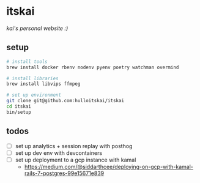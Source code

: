 # itskai

_kai's personal website :)_

## setup

```bash
# install tools
brew install docker rbenv nodenv pyenv poetry watchman overmind

# install libraries
brew install libvips ffmpeg

# set up environment
git clone git@github.com:hulloitskai/itskai
cd itskai
bin/setup
```

## todos

- [ ] set up analytics + session replay with posthog
- [ ] set up dev env with devcontainers
- [ ] set up deployment to a gcp instance with kamal
  - https://medium.com/@siddarthcee/deploying-on-gcp-with-kamal-rails-7-postgres-99e15671e839
